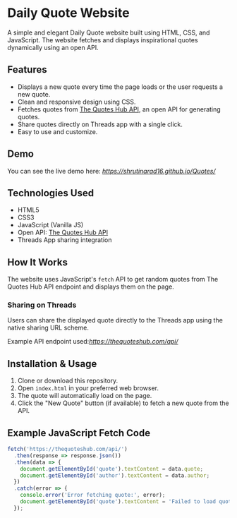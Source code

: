 # Daily Quote Website

A simple and elegant Daily Quote website built using HTML, CSS, and JavaScript. The website fetches and displays inspirational quotes dynamically using an open API.

## Features

- Displays a new quote every time the page loads or the user requests a new quote.
- Clean and responsive design using CSS.
- Fetches quotes from [The Quotes Hub API](https://thequoteshub.com/api/), an open API for generating quotes.
- Share quotes directly on Threads app with a single click.
- Easy to use and customize.

## Demo

You can see the live demo here: *https://shrutinarad16.github.io/Quotes/*

## Technologies Used

- HTML5
- CSS3
- JavaScript (Vanilla JS)
- Open API: [The Quotes Hub API](https://thequoteshub.com/api/)
- Threads App sharing integration

## How It Works

The website uses JavaScript's `fetch` API to get random quotes from The Quotes Hub API endpoint and displays them on the page.

### Sharing on Threads

Users can share the displayed quote directly to the Threads app using the native sharing URL scheme.

Example API endpoint used:*https://thequoteshub.com/api/*



## Installation & Usage

1. Clone or download this repository.
2. Open `index.html` in your preferred web browser.
3. The quote will automatically load on the page.
4. Click the "New Quote" button (if available) to fetch a new quote from the API.

## Example JavaScript Fetch Code

```javascript
fetch('https://thequoteshub.com/api/')
  .then(response => response.json())
  .then(data => {
    document.getElementById('quote').textContent = data.quote;
    document.getElementById('author').textContent = data.author;
  })
  .catch(error => {
    console.error('Error fetching quote:', error);
    document.getElementById('quote').textContent = 'Failed to load quote. Please try again later.';
  });

